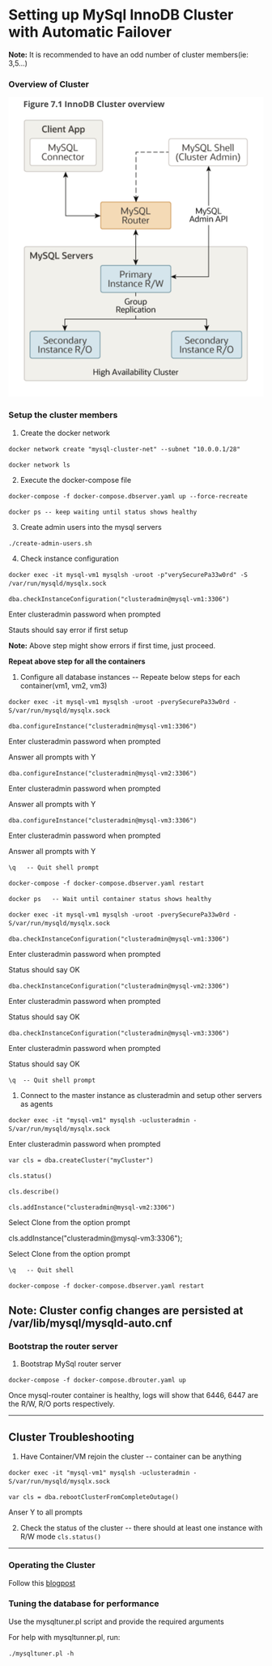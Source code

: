 # Setting up MySql InnoDB Cluster with Automatic Failover

**Note:** It is recommended to have an odd number of cluster members(ie: 3,5...)

### Overview of Cluster

![InnoDB Cluster Overview](assets/innodb-cluster-overview.png "by MySQL Docs")

### Setup the cluster members

1. Create the docker network

`docker network create "mysql-cluster-net" --subnet "10.0.0.1/28"`

`docker network ls`

2. Execute the docker-compose file

`docker-compose -f docker-compose.dbserver.yaml up --force-recreate`

`docker ps -- keep waiting until status shows healthy`

3. Create admin users into the mysql servers

`./create-admin-users.sh`

4. Check instance configuration

`docker exec -it mysql-vm1 mysqlsh -uroot -p"verySecurePa33w0rd" -S /var/run/mysqld/mysqlx.sock`

`dba.checkInstanceConfiguration("clusteradmin@mysql-vm1:3306")`

Enter clusteradmin password when prompted

Stauts should say error if first setup

**Note:** Above step might show errors if first time, just proceed.

**Repeat above step for all the containers**

1. Configure all database instances -- Repeate below steps for each container(vm1, vm2, vm3)

`docker exec -it mysql-vm1 mysqlsh -uroot -pverySecurePa33w0rd -S/var/run/mysqld/mysqlx.sock`

`dba.configureInstance("clusteradmin@mysql-vm1:3306")`

Enter clusteradmin password when prompted

Answer all prompts with Y

`dba.configureInstance("clusteradmin@mysql-vm2:3306")`

Enter clusteradmin password when prompted

Answer all prompts with Y

`dba.configureInstance("clusteradmin@mysql-vm3:3306")`

Enter clusteradmin password when prompted

Answer all prompts with Y

`\q   -- Quit shell prompt`

`docker-compose -f docker-compose.dbserver.yaml restart`

`docker ps   -- Wait until container status shows healthy`

`docker exec -it mysql-vm1 mysqlsh -uroot -pverySecurePa33w0rd -S/var/run/mysqld/mysqlx.sock`

`dba.checkInstanceConfiguration("clusteradmin@mysql-vm1:3306")`

Enter clusteradmin password when prompted

Status should say OK

`dba.checkInstanceConfiguration("clusteradmin@mysql-vm2:3306")`

Enter clusteradmin password when prompted

Status should say OK

`dba.checkInstanceConfiguration("clusteradmin@mysql-vm3:3306")`

Enter clusteradmin password when prompted

Status should say OK

`\q  -- Quit shell prompt`

1. Connect to the master instance as clusteradmin and setup other servers as agents

`docker exec -it "mysql-vm1" mysqlsh -uclusteradmin -S/var/run/mysqld/mysqlx.sock`

Enter clusteradmin password when prompted

`var cls = dba.createCluster("myCluster")` 

`cls.status()`                                     

`cls.describe()`                                     

`cls.addInstance("clusteradmin@mysql-vm2:3306")`

Select Clone from the option prompt

cls.addInstance("clusteradmin@mysql-vm3:3306");

Select Clone from the option prompt

`\q   -- Quit shell`

`docker-compose -f docker-compose.dbserver.yaml restart`

**Note:** Cluster config changes are persisted at /var/lib/mysql/mysqld-auto.cnf
---

### Bootstrap the router server

1. Bootstrap MySql router server

`docker-compose -f docker-compose.dbrouter.yaml up`

Once mysql-router container is healthy, logs will show that 6446, 6447 are the R/W, R/O ports respectively.

---

## Cluster Troubleshooting

1. Have Container/VM rejoin the cluster -- container can be anything

`docker exec -it "mysql-vm1" mysqlsh -uclusteradmin -S/var/run/mysqld/mysqlx.sock`

`var cls = dba.rebootClusterFromCompleteOutage()`

Anser Y to all prompts

2. Check the status of the cluster -- there should at least one instance with R/W mode
`cls.status()`
---

### Operating the Cluster


Follow this [blogpost](https://severalnines.com/database-blog/mysql-innodb-cluster-80-complete-operation-walk-through-part-two)


### Tuning the database for performance

Use the mysqltuner.pl script and provide the required arguments

For help with mysqltunner.pl, run:

`./mysqltuner.pl -h`




